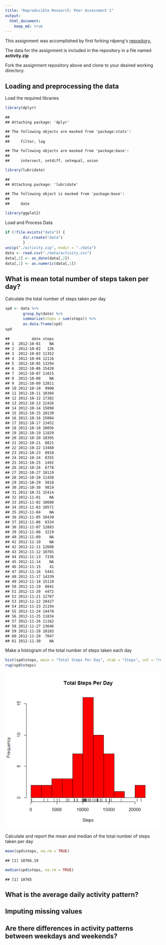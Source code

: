 ```yaml
---
title: "Reproducible Research: Peer Assessment 1"
output: 
  html_document:
    keep_md: true
---
```


This assignment was accomplished by first forking rdpeng's [repository.](https://github.com/rdpeng/RepData_PeerAssessment1)

The data for the assignment is included in the repository in a file named **activity.zip**

Fork the assignment repository above and clone to your desired working directory.

## Loading and preprocessing the data

Load the required libraries


```r
library(dplyr)
```

```
## 
## Attaching package: 'dplyr'
```

```
## The following objects are masked from 'package:stats':
## 
##     filter, lag
```

```
## The following objects are masked from 'package:base':
## 
##     intersect, setdiff, setequal, union
```

```r
library(lubridate)
```

```
## 
## Attaching package: 'lubridate'
```

```
## The following object is masked from 'package:base':
## 
##     date
```

```r
library(ggplot2)
```

Load and Process Data


```r
if (!file.exists("data")) {
        dir.create("data")
        }
unzip("./activity.zip", exdir = "./data")
data <- read.csv("./data/activity.csv")
data[,2] <- as_date(data[,2])
data[,1] <- as.numeric(data[,1])
```

## What is mean total number of steps taken per day?

Calculate the total number of steps taken per day


```r
spd <- data %>% 
        group_by(date) %>%
        summarize(steps = sum(steps)) %>%
        as.data.frame(spd)
spd
```

```
##          date steps
## 1  2012-10-01    NA
## 2  2012-10-02   126
## 3  2012-10-03 11352
## 4  2012-10-04 12116
## 5  2012-10-05 13294
## 6  2012-10-06 15420
## 7  2012-10-07 11015
## 8  2012-10-08    NA
## 9  2012-10-09 12811
## 10 2012-10-10  9900
## 11 2012-10-11 10304
## 12 2012-10-12 17382
## 13 2012-10-13 12426
## 14 2012-10-14 15098
## 15 2012-10-15 10139
## 16 2012-10-16 15084
## 17 2012-10-17 13452
## 18 2012-10-18 10056
## 19 2012-10-19 11829
## 20 2012-10-20 10395
## 21 2012-10-21  8821
## 22 2012-10-22 13460
## 23 2012-10-23  8918
## 24 2012-10-24  8355
## 25 2012-10-25  2492
## 26 2012-10-26  6778
## 27 2012-10-27 10119
## 28 2012-10-28 11458
## 29 2012-10-29  5018
## 30 2012-10-30  9819
## 31 2012-10-31 15414
## 32 2012-11-01    NA
## 33 2012-11-02 10600
## 34 2012-11-03 10571
## 35 2012-11-04    NA
## 36 2012-11-05 10439
## 37 2012-11-06  8334
## 38 2012-11-07 12883
## 39 2012-11-08  3219
## 40 2012-11-09    NA
## 41 2012-11-10    NA
## 42 2012-11-11 12608
## 43 2012-11-12 10765
## 44 2012-11-13  7336
## 45 2012-11-14    NA
## 46 2012-11-15    41
## 47 2012-11-16  5441
## 48 2012-11-17 14339
## 49 2012-11-18 15110
## 50 2012-11-19  8841
## 51 2012-11-20  4472
## 52 2012-11-21 12787
## 53 2012-11-22 20427
## 54 2012-11-23 21194
## 55 2012-11-24 14478
## 56 2012-11-25 11834
## 57 2012-11-26 11162
## 58 2012-11-27 13646
## 59 2012-11-28 10183
## 60 2012-11-29  7047
## 61 2012-11-30    NA
```

Make a histogram of the total number of steps taken each day


```r
hist(spd$steps, main = "Total Steps Per Day", xlab = "Steps", col = "red", breaks = 10)
rug(spd$steps)
```

![](RepData_PeerAssessment1_files/figure-html/unnamed-chunk-4-1.png)<!-- -->

Calculate and report the mean and median of the total number of steps taken per day


```r
mean(spd$steps, na.rm = TRUE)
```

```
## [1] 10766.19
```

```r
median(spd$steps, na.rm = TRUE)
```

```
## [1] 10765
```

## What is the average daily activity pattern?



## Imputing missing values



## Are there differences in activity patterns between weekdays and weekends?
